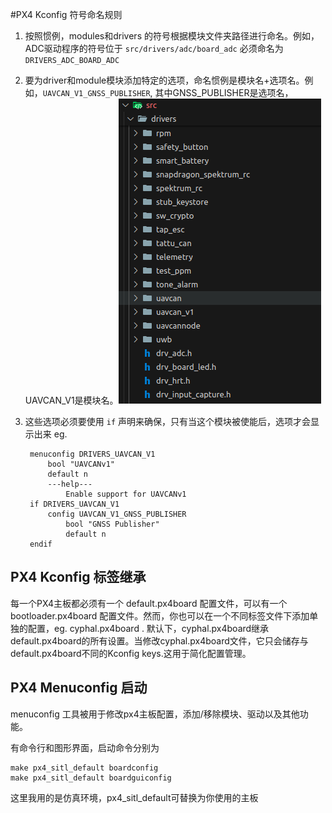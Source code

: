 #PX4 Kconfig 符号命名规则
1. 按照惯例，modules和drivers 的符号根据模块文件夹路径进行命名。例如，ADC驱动程序的符号位于 `src/drivers/adc/board_adc` 必须命名为` DRIVERS_ADC_BOARD_ADC `

2. 要为driver和module模块添加特定的选项，命名惯例是模块名+选项名。例如，`UAVCAN_V1_GNSS_PUBLISHER`, 其中GNSS_PUBLISHER是选项名，UAVCAN_V1是模块名。![alt text](/image/im_kconfig.png)

3. 这些选项必须要使用 `if` 声明来确保，只有当这个模块被使能后，选项才会显示出来
   eg.
   ```
    menuconfig DRIVERS_UAVCAN_V1
        bool "UAVCANv1"
        default n
        ---help---
            Enable support for UAVCANv1
    if DRIVERS_UAVCAN_V1
        config UAVCAN_V1_GNSS_PUBLISHER
            bool "GNSS Publisher"
            default n
    endif
   ```

## PX4 Kconfig 标签继承
每一个PX4主板都必须有一个 default.px4board 配置文件，可以有一个 bootloader.px4board 配置文件。然而，你也可以在一个不同标签文件下添加单独的配置，eg. cyphal.px4board . 默认下，cyphal.px4board继承default.px4board的所有设置。当修改cyphal.px4board文件，它只会储存与default.px4board不同的Kconfig keys.这用于简化配置管理。

## PX4 Menuconfig 启动
menuconfig 工具被用于修改px4主板配置，添加/移除模块、驱动以及其他功能。

有命令行和图形界面，启动命令分别为
```
make px4_sitl_default boardconfig
make px4_sitl_default boardguiconfig
```
这里我用的是仿真环境，px4_sitl_default可替换为你使用的主板